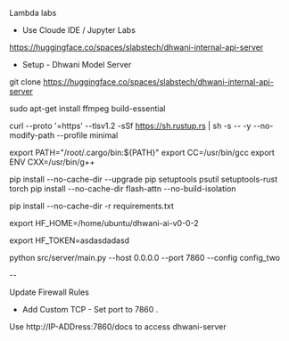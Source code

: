 Lambda labs

- Use Cloude IDE / Jupyter Labs

https://huggingface.co/spaces/slabstech/dhwani-internal-api-server


- Setup - Dhwani Model Server

git clone https://huggingface.co/spaces/slabstech/dhwani-internal-api-server


sudo apt-get install ffmpeg build-essential

curl --proto '=https' --tlsv1.2 -sSf https://sh.rustup.rs | sh -s -- -y --no-modify-path --profile minimal 

export PATH="/root/.cargo/bin:${PATH}"
export CC=/usr/bin/gcc
export ENV CXX=/usr/bin/g++

pip install --no-cache-dir --upgrade pip setuptools psutil setuptools-rust torch
pip install --no-cache-dir flash-attn  --no-build-isolation 

pip install --no-cache-dir -r requirements.txt

export HF_HOME=/home/ubuntu/dhwani-ai-v0-0-2

export HF_TOKEN=asdasdadasd

python src/server/main.py --host 0.0.0.0 --port 7860 --config config_two


-- 

Update Firewall Rules

- Add Custom TCP - Set port to 7860 . 

Use http://IP-ADDress:7860/docs to access dhwani-server

